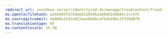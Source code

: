 ```yaml
---
redirect_url: /windows-server/identity/ad-ds/manage/troubleshoot/Troubleshooting-Active-Directory-Replication-Problems
ms.openlocfilehash: a24b903f675debb210395a1b04d1d4b8ec1cc4fe
ms.sourcegitcommit: 4a084e3141e822eae8d48caf5eb286c25f30d870
ms.translationtype: HT
ms.contentlocale: zh-TW
---
```

